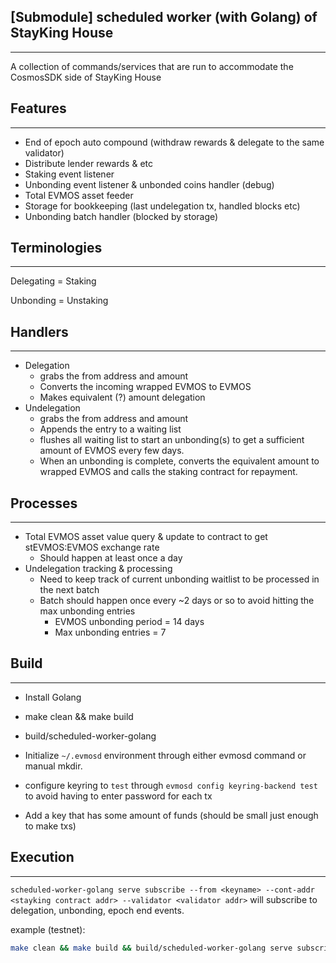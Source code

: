 ##  [Submodule] scheduled worker (with Golang) of StayKing House

---
A collection of commands/services that are run to accommodate the CosmosSDK side of StayKing House

## Features

---
 - End of epoch auto compound (withdraw rewards & delegate to the same validator)
 - Distribute lender rewards & etc
 - Staking event listener
 - Unbonding event listener & unbonded coins handler (debug)
 - Total EVMOS asset feeder
 - Storage for bookkeeping (last undelegation tx, handled blocks etc)
 - Unbonding batch handler (blocked by storage)

## Terminologies

---
Delegating = Staking

Unbonding = Unstaking

## Handlers

---
 - Delegation
   - grabs the from address and amount
   - Converts the incoming wrapped EVMOS to EVMOS
   - Makes equivalent (?) amount delegation
 - Undelegation
   - grabs the from address and amount
   - Appends the entry to a waiting list
   - flushes all waiting list to start an unbonding(s) to get a sufficient amount of EVMOS every few days.
   - When an unbonding is complete, converts the equivalent amount to wrapped EVMOS and calls the staking contract for repayment.

## Processes

---
 - Total EVMOS asset value query & update to contract to get stEVMOS:EVMOS exchange rate
   - Should happen at least once a day
 - Undelegation tracking & processing
   - Need to keep track of current unbonding waitlist to be processed in the next batch
   - Batch should happen once every ~2 days or so to avoid hitting the max unbonding entries
     - EVMOS unbonding period = 14 days
     - Max unbonding entries = 7

## Build

---
 - Install Golang
 - make clean && make build
 - build/scheduled-worker-golang

 - Initialize `~/.evmosd` environment through either evmosd command or manual mkdir.
 - configure keyring to `test` through `evmosd config keyring-backend test` to avoid having to enter password for each tx
 - Add a key that has some amount of funds (should be small just enough to make txs)


## Execution

---
`scheduled-worker-golang serve subscribe --from <keyname> --cont-addr <stayking contract addr> --validator <validator addr>` will subscribe to delegation, unbonding, epoch end events.

example (testnet):
```bash
make clean && make build && build/scheduled-worker-golang serve subscribe --from bob --cont-addr 0xd8A9159c111D0597AD1b475b8d7e5A217a1d1d05 --uevmos-cont-addr 0x8b9d5A75328b5F3167b04B42AD00092E7d6c485c --validator evmosvaloper1qvc6jej73armfs5fadn9lprx768f46d9wpd7d7 --broadcast-mode async  --eth-endpoint http://eth.bd.evmos.dev:8545 --node http://bd-evmos-testnet-state-sync-node-01.bdnodes.net:26657
```
